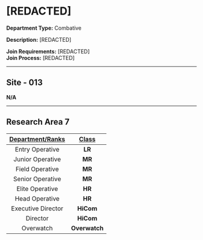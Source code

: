 # [REDACTED]

**Department Type:** Combative

**Description:** [REDACTED]

**Join Requirements:** [REDACTED]  
**Join Process:** [REDACTED]

---

## Site - 013
**N/A**

---

## Research Area 7
| **<ins>Department/Ranks</ins>** | **<ins>Class</ins>** |
|:---:|:---:|
| Entry Operative | **LR** |
| Junior Operative | **MR** |
| Field Operative | **MR** |
| Senior Operative | **MR** |
| Elite Operative | **HR** |
| Head Operative | **HR** |
| Executive Director | **HiCom** |
| Director | **HiCom** |
| Overwatch | **Overwatch** |